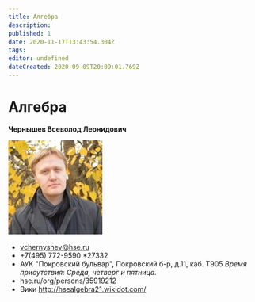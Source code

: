 ```yaml
---
title: Алгебра
description: 
published: 1
date: 2020-11-17T13:43:54.304Z
tags: 
editor: undefined
dateCreated: 2020-09-09T20:09:01.769Z
---
```


# Алгебра
**Чернышев Всеволод Леонидович**

![чернышев_в.л.jpg](/чернышев_в.л.jpg)

- vchernyshev@hse.ru
- +7(495) 772-9590 *27332
- АУК "Покровский бульвар", Покровский б-р, д.11, каб. T905
	*Время присутствия: Среда, четверг и пятница.*
- hse.ru/org/persons/35919212
- Вики http://hsealgebra21.wikidot.com/